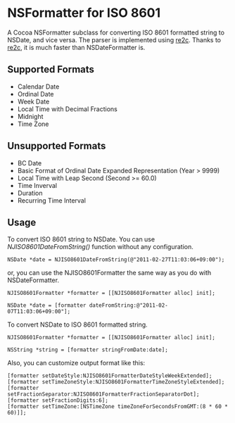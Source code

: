 NSFormatter for ISO 8601
========================

A Cocoa NSFormatter subclass for converting ISO 8601 formatted string to NSDate, and vice versa.
The parser is implemented using [re2c](http://re2c.org).
Thanks to [re2c](http://re2c.org), it is much faster than NSDateFormatter is.


Supported Formats
-----------------

* Calendar Date
* Ordinal Date
* Week Date
* Local Time with Decimal Fractions
* Midnight
* Time Zone

Unsupported Formats
-------------------

* BC Date
* Basic Format of Ordinal Date Expanded Representation (Year > 9999)
* Local Time with Leap Second (Second >= 60.0)
* Time Inverval
* Duration
* Recurring Time Interval


Usage
-----

To convert ISO 8601 string to NSDate. You can use *NJISO8601DateFromString()* function without any configuration.

    NSDate *date = NJISO8601DateFromString(@"2011-02-27T11:03:06+09:00");

or, you can use the NJISO8601Formatter the same way as you do with NSDateFormatter.

    NJISO8601Formatter *formatter = [[NJISO8601Formatter alloc] init];

    NSDate *date = [formatter dateFromString:@"2011-02-07T11:03:06+09:00"];

To convert NSDate to ISO 8601 formatted string.

    NJISO8601Formatter *formatter = [[NJISO8601Formatter alloc] init];

    NSString *string = [formatter stringFromDate:date];

Also, you can customize output format like this:

    [formatter setDateStyle:NJISO8601FormatterDateStyleWeekExtended];
    [formatter setTimeZoneStyle:NJISO8601FormatterTimeZoneStyleExtended];
    [formatter setFractionSeparator:NJISO8601FormatterFractionSeparatorDot];
    [formatter setFractionDigits:6];
    [formatter setTimeZone:[NSTimeZone timeZoneForSecondsFromGMT:(8 * 60 * 60)]];
